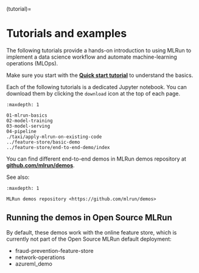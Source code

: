(tutorial)=
# Tutorials and examples

The following tutorials provide a hands-on introduction to using MLRun to implement a data science workflow and automate machine-learning operations (MLOps).

Make sure you start with the [**Quick start tutorial**](./01-mlrun-basics.html) to understand the basics.

Each of the following tutorials is a dedicated Jupyter notebook. You can download them by clicking the `download` icon at the top of each page.

```{toctree}
:maxdepth: 1

01-mlrun-basics
02-model-training
03-model-serving
04-pipeline
./taxi/apply-mlrun-on-existing-code
../feature-store/basic-demo
../feature-store/end-to-end-demo/index

```

You can find different end-to-end demos in MLRun demos repository at [**github.com/mlrun/demos**](https://github.com/mlrun/demos).
<!-- Alternatively, use the interactive MLRun [**Katacoda Scenarios**](https://www.katacoda.com/mlrun) that teach how to install and use MLRun. -->See also:

```{toctree}
:maxdepth: 1

MLRun demos repository <https://github.com/mlrun/demos>

```
## Running the demos in Open Source MLRun

By default, these demos work with the online feature store, which is currently not part of the Open Source MLRun default deployment:
- fraud-prevention-feature-store 
- network-operations
- azureml_demo